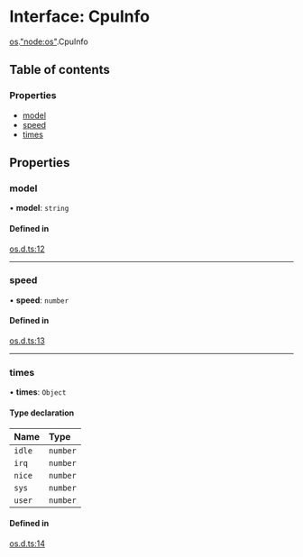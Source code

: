 # Interface: CpuInfo

[os](../modules/os.md).["node:os"](../modules/os._node_os_.md).CpuInfo

## Table of contents

### Properties

- [model](os._node_os_.CpuInfo.md#model)
- [speed](os._node_os_.CpuInfo.md#speed)
- [times](os._node_os_.CpuInfo.md#times)

## Properties

### model

• **model**: `string`

#### Defined in

[os.d.ts:12](https://github.com/goodcodedev/bun-types/blob/8bd1b3a/os.d.ts#L12)

___

### speed

• **speed**: `number`

#### Defined in

[os.d.ts:13](https://github.com/goodcodedev/bun-types/blob/8bd1b3a/os.d.ts#L13)

___

### times

• **times**: `Object`

#### Type declaration

| Name | Type |
| :------ | :------ |
| `idle` | `number` |
| `irq` | `number` |
| `nice` | `number` |
| `sys` | `number` |
| `user` | `number` |

#### Defined in

[os.d.ts:14](https://github.com/goodcodedev/bun-types/blob/8bd1b3a/os.d.ts#L14)
